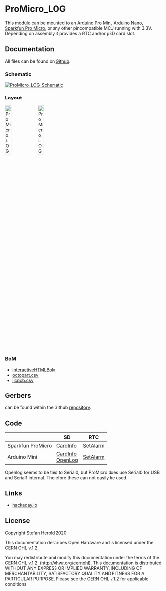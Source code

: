 # ProMicro_LOG
This module can be mounted to an [Arduino Pro Mini](https://www.sparkfun.com/products/11113), [Arduino Nano](https://store.arduino.cc/arduino-nano), [Sparkfun Pro Micro](https://www.sparkfun.com/products/12587), or any other pincompatible MCU running with 3.3V. Depending on assembly it provides a RTC and/or µSD card slot.


## Documentation
All files can be found on [Github](https://github.com/nerdyscout/ProMicro/tree/master/LOG).


### Schematic
[![ProMicro_LOG-Schematic](docs/img/ProMicro_LOG-schematic.svg)](docs/ProMicro_LOG-schematic.pdf)


### Layout
<a href="docs/ProMicro_LOG-top.pdf"><img src="docs/img/ProMicro_LOG-top.svg" alt="ProMicro_LOG-top" width="20%"/></a>
<a href="docs/ProMicro_LOG-bottom.pdf"><img src="docs/img/ProMicro_LOG-bottom.svg" alt="ProMicro_LOG-bottom" width="20%"/></a>


### BoM
  * [interactiveHTMLBoM](https://nerdyscout.github.io/ProMicro/LOG/docs/bom/ProMicro_LOG-ibom.html)
  * [octopart.csv](docs/bom/ProMicro_LOG-bom_octopart.csv)
  * [jlcpcb.csv](gerbers/ProMicro_LOG-bom_jlcpcb.csv)


## Gerbers
can be found within the Github [repository](gerbers).


## Code
| | SD | RTC |
| --- | --- | --- |
| Sparkfun ProMicro | [CardInfo](examples/CardInfo/CardInfo.ino) | [SetAlarm](examples/SetAlarm/SetAlarm.ino) |
| Arduino Mini | [CardInfo](examples/CardInfo/CardInfo.ino)<br>[OpenLog](examples/OpenLog/OpenLog.ino) | [SetAlarm](examples/SetAlarm/SetAlarm.ino) |

Openlog seems to be tied to Serial0, but ProMicro does use Serial0 for USB and Serial1 internal. Therefore these can not easily be used.


## Links
  * [hackaday.io](https://hackaday.io/project/171898-promicro)


## License
Copyright Stefan Herold 2020

This documentation describes Open Hardware and is licensed under the CERN OHL v.1.2.

You may redistribute and modify this documentation under the terms of the CERN OHL v.1.2. (http://ohwr.org/cernohl). This documentation is distributed WITHOUT ANY EXPRESS OR IMPLIED WARRANTY, INCLUDING OF MERCHANTABILITY, SATISFACTORY QUALITY AND FITNESS FOR A PARTICULAR PURPOSE. Please see the CERN OHL v.1.2 for applicable conditions
